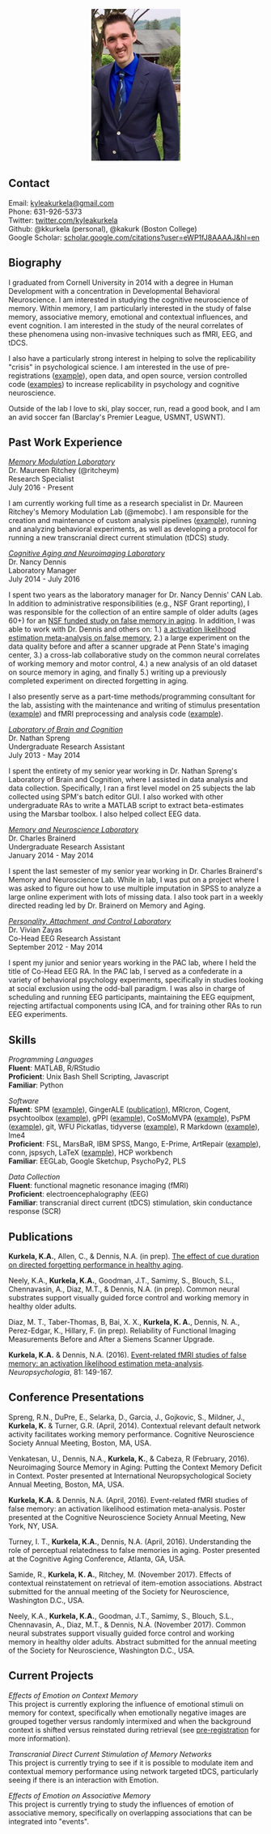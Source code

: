 <p align="center">
  <img src="headshot.jpg" alt="Headshot"/>
</p>

## Contact

Email: [kyleakurkela@gmail.com](mailto:kyleakurkela@gmail.com)  
Phone: 631-926-5373  
Twitter: [twitter.com/kyleakurkela](https://twitter.com/kyleakurkela)  
Github: @kkurkela (personal), @kakurk (Boston College)  
Google Scholar: [scholar.google.com/citations?user=eWP1fJ8AAAAJ&hl=en](https://scholar.google.com/citations?user=eWP1fJ8AAAAJ&hl=en)  

## Biography

I graduated from Cornell University in 2014 with a degree in Human Development with a concentration in Developmental Behavioral Neuroscience. I am interested in studying the cognitive neuroscience of memory. Within memory, I am particularly interested in the study of false memory, associative memory, emotional and contextual influences, and event cognition. I am interested in the study of the neural correlates of these phenomena using non-invasive techniques such as fMRI, EEG, and tDCS.  

I also have a particularly strong interest in helping to solve the replicability "crisis" in psychological science. I am interested in the use of pre-registrations ([example](https://osf.io/jmg6b/?view_only=fe2c93deb2b74481997b18359fb7c84d)), open data, and open source, version controlled code ([examples](https://github.com/kkurkela)) to increase replicability in psychology and cognitive neuroscience.  

Outside of the lab I love to ski, play soccer, run, read a good book, and I am an avid soccer fan (Barclay's Premier League, USMNT, USWNT).  

## Past Work Experience

[_Memory Modulation Laboratory_](http://www.thememolab.org/)  
Dr. Maureen Ritchey (@ritcheym)  
Research Specialist  
July 2016 - Present  

I am currently working full time as a research specialist in Dr. Maureen Ritchey's Memory Modulation Lab (@memobc). I am responsible for the creation and maintenance of custom analysis pipelines ([example](https://github.com/memobc/memolab-fmri-qa)), running and analyzing behavioral experiments, as well as developing a protocol for running a new transcranial direct current stimulation (tDCS) study.

[_Cognitive Aging and Neuroimaging Laboratory_](http://canlab.la.psu.edu/)  
Dr. Nancy Dennis  
Laboratory Manager  
July 2014 - July 2016  

I spent two years as the laboratory manager for Dr. Nancy Dennis' CAN Lab. In addition to administrative responsibilities (e.g., NSF Grant reporting), I was responsible for the collection of an entire sample of older adults (ages 60+) for an [NSF funded study on false memory in aging](http://dx.doi.org/10.1016/j.neurobiolaging.2017.10.020). In addition, I was able to work with Dr. Dennis and others on: 1.) [a activation likelihood estimation meta-analysis on false memory](http://www.sciencedirect.com/science/article/pii/S0028393215302463), 2.) a large experiment on the data quality before and after a scanner upgrade at Penn State's imaging center, 3.) a cross-lab collaborative study on the common neural correlates of working memory and motor control, 4.) a new analysis of an old dataset on source memory in aging, and finally 5.) writing up a previously completed experiment on directed forgetting in aging.

I also presently serve as a part-time methods/programming consultant for the lab, assisting with the maintenance and writing of stimulus presentation ([example](https://github.com/kkurkela/ICEE)) and fMRI preprocessing and analysis code ([example](https://github.com/kkurkela/FAME-RSA)).

[_Laboratory of Brain and Cognition_](http://lbc.human.cornell.edu/Home.html)  
Dr. Nathan Spreng  
Undergraduate Research Assistant  
July 2013 - May 2014  

I spent the entirety of my senior year working in Dr. Nathan Spreng's Laboratory of Brain and Cognition, where I assisted in data analysis and data collection. Specifically, I ran a first level model on 25 subjects the lab collected using SPM's batch editor GUI. I also worked with other undergraduate RAs to write a MATLAB script to extract beta-estimates using the Marsbar toolbox. I also helped collect EEG data.  

[_Memory and Neuroscience Laboratory_](https://www.human.cornell.edu/hd/research/labs/memorylab/home)  
Dr. Charles Brainerd  
Undergraduate Research Assistant  
January 2014 - May 2014  

I spent the last semester of my senior year working in Dr. Charles Brainerd's Memory and Neuroscience Lab. While in lab, I was put on a project where I was asked to figure out how to use multiple imputation in SPSS to analyze a large online experiment with lots of missing data. I also took part in a weekly directed reading led by Dr. Brainerd on Memory and Aging.  

[_Personality, Attachment, and Control Laboratory_](http://people.psych.cornell.edu/~pac_lab/)  
Dr. Vivian Zayas  
Co-Head EEG Research Assistant  
September 2012 - May 2014  

I spent my junior and senior years working in the PAC lab, where I held the title of Co-Head EEG RA. In the PAC lab, I served as a confederate in a variety of behavioral psychology experiments, specifically in studies looking at social exclusion using the odd-ball paradigm. I was also in charge of scheduling and running EEG participants, maintaining the EEG equipment, rejecting artifactual components using ICA, and for training other RAs to run EEG experiments.  

## Skills

_Programming Languages_  
**Fluent**: MATLAB, R/RStudio  
**Proficient**: Unix Bash Shell Scripting, Javascript  
**Familiar**: Python  

_Software_  
**Fluent**: SPM ([example](https://github.com/kkurkela/KyleSPMToolbox)), GingerALE ([publication](http://www.sciencedirect.com/science/article/pii/S0028393215302463)), MRIcron, Cogent, psychtoolbox ([example](https://github.com/kkurkela/ICEE)), gPPI ([example](https://github.com/kkurkela/KyleSPMToolbox/tree/master/gPPI)), CoSMoMVPA ([example](https://github.com/kkurkela/FAME-RSA)), PsPM ([example](https://github.com/memobc/memolab-psychophys-pipeline)), git, WFU Pickatlas, tidyverse ([example](https://github.com/kkurkela/CDur)), R Markdown ([example](https://github.com/kkurkela/CDur)), lme4  
**Proficient**: FSL, MarsBaR, IBM SPSS, Mango, E-Prime, ArtRepair ([example](https://github.com/memobc/memolab-fmri-qa)), conn, jspsych, LaTeX ([example](https://github.com/kkurkela/CDur)), HCP workbench  
**Familiar**: EEGLab, Google Sketchup, PsychoPy2, PLS  

_Data Collection_  
**Fluent**: functional magnetic resonance imaging (fMRI)  
**Proficient**: electroencephalography (EEG)   
**Familiar**: transcranial direct current (tDCS) stimulation,  skin conductance response (SCR)  

## Publications

**Kurkela, K.A.**, Allen, C., & Dennis, N.A. (in prep). [The effect of cue duration on directed forgetting performance in healthy aging](https://github.com/kkurkela/CDur).  

Neely, K.A., **Kurkela, K.A.**, Goodman, J.T., Samimy, S., Blouch, S.L., Chennavasin, A., Diaz, M.T., & Dennis, N.A. (in prep). Common neural substrates support visually guided force control and working memory in healthy older adults.   

Diaz, M. T., Taber-Thomas, B, Bai, X. X., **Kurkela, K. A.**, Dennis, N. A., Perez-Edgar, K., Hillary, F. (in prep). Reliability of Functional Imaging Measurements Before and After a Siemens Scanner Upgrade.  

**Kurkela, K.A.** & Dennis, N.A. (2016). [Event-related fMRI studies of false memory: an activation likelihood estimation meta-analysis](http://www.sciencedirect.com/science/article/pii/S0028393215302463). _Neuropsychologia_, 81: 149-167.  

## Conference Presentations

Spreng, R.N., DuPre, E., Selarka, D., Garcia, J., Gojkovic, S., Mildner, J., **Kurkela, K.** & Turner, G.R. (April, 2014). Contextual relevant default network activity facilitates working memory performance. Cognitive Neuroscience Society Annual Meeting, Boston, MA, USA.  

Venkatesan, U., Dennis, N.A., **Kurkela, K.**, & Cabeza, R (February, 2016). Neuroimaging Source Memory in
Aging: Putting the Context Memory Deficit in Context. Poster presented at International Neuropsychological Society Annual Meeting, Boston, MA, USA.  

**Kurkela, K.A.** & Dennis, N.A. (April, 2016). Event-related fMRI studies of false memory: an activation likelihood estimation meta-analysis. Poster presented at the Cognitive Neuroscience Society Annual Meeting, New York, NY, USA.  

Turney, I. T., **Kurkela, K.A.**, Dennis, N.A. (April, 2016). Understanding the role of perceptual relatedness to false memories in aging. Poster presented at  the Cognitive Aging Conference, Atlanta, GA, USA.  

Samide, R., **Kurkela, K. A.**, Ritchey, M. (November 2017). Effects of contextual reinstatement on retrieval of item-emotion associations. Abstract submitted for the annual meeting of the Society for Neuroscience, Washington D.C., USA.  

Neely, K.A., **Kurkela, K.A.**, Goodman, J.T., Samimy, S., Blouch, S.L., Chennavasin, A., Diaz, M.T., & Dennis, N.A. (November 2017). Common neural substrates support visually guided force control and working memory in healthy older adults. Abstract submitted for the annual meeting of the Society for Neuroscience, Washington D.C., USA.  

## Current Projects

_Effects of Emotion on Context Memory_    
This project is currently exploring the influence of emotional stimuli on memory for context, specifically when emotionally negative images are grouped together versus randomly intermixed and when the background context is shifted versus reinstated during retrieval (see [pre-registration](https://osf.io/jmg6b/?view_only=fe2c93deb2b74481997b18359fb7c84d) for more information).  

_Transcranial Direct Current Stimulation of Memory Networks_  
This project is currently trying to see if it is possible to modulate item and contextual memory performance using network targeted tDCS, particularly seeing if there is an interaction with Emotion.  

_Effects of Emotion on Associative Memory_    
This project is currently trying to study the influences of emotion of associative memory, specifically on overlapping associations that can be integrated into "events".  
